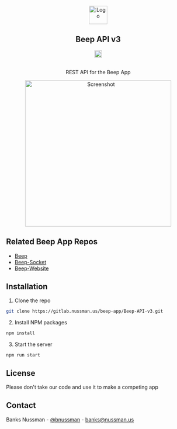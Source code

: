 <center>
<p align="center">
  <img src="https://ridebeep.app/favicon.png" alt="Logo" width="50" height="50">

  <h2 align="center">Beep API v3</h2>
  <p align="center">
    <img align="center" src="https://gitlab.nussman.us/beep-app/Beep-API-v3/badges/master/pipeline.svg?ignore_skipped=true" alt="bdage" height="20"/>
  </p>

  <p align="center">
    <br/>
    REST API for the Beep App
  </p>
</p>

<p align="center">
    <img src="https://ridebeep.app/white.png" alt="Screenshot" height="400">
</p>
</center>

## Related Beep App Repos
* [Beep](https://github.com/bnussman/Beep)
* [Beep-Socket](https://gitlab.nussman.us/beep-app/Beep-Socket)
* [Beep-Website](https://github.com/bnussman/Beep-Website)


## Installation

1. Clone the repo
```sh
git clone https://gitlab.nussman.us/beep-app/Beep-API-v3.git
```
2. Install NPM packages
```sh
npm install
```
3. Start the server
```JS
npm run start
```

## License

Please don't take our code and use it to make a competing app

## Contact

Banks Nussman - [@bnussman](https://twitter.com/bnussman) - banks@nussman.us